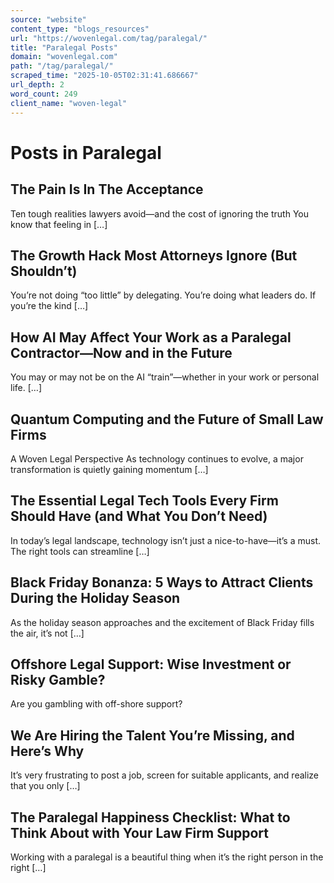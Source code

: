 ```yaml
---
source: "website"
content_type: "blogs_resources"
url: "https://wovenlegal.com/tag/paralegal/"
title: "Paralegal Posts"
domain: "wovenlegal.com"
path: "/tag/paralegal/"
scraped_time: "2025-10-05T02:31:41.686667"
url_depth: 2
word_count: 249
client_name: "woven-legal"
---
```


# Posts in Paralegal

## The Pain Is In The Acceptance

Ten tough realities lawyers avoid—and the cost of ignoring the truth You know that feeling in […]

## The Growth Hack Most Attorneys Ignore (But Shouldn’t)

You’re not doing “too little” by delegating. You’re doing what leaders do. If you’re the kind […]

## How AI May Affect Your Work as a Paralegal Contractor—Now and in the Future

You may or may not be on the AI “train”—whether in your work or personal life. […]

## Quantum Computing and the Future of Small Law Firms

A Woven Legal Perspective As technology continues to evolve, a major transformation is quietly gaining momentum […]

## The Essential Legal Tech Tools Every Firm Should Have (and What You Don’t Need)

In today’s legal landscape, technology isn’t just a nice-to-have—it’s a must. The right tools can streamline […]

## Black Friday Bonanza: 5 Ways to Attract Clients During the Holiday Season

As the holiday season approaches and the excitement of Black Friday fills the air, it’s not […]

## Offshore Legal Support: Wise Investment or Risky Gamble?

Are you gambling with off-shore support?

## We Are Hiring the Talent You’re Missing, and Here’s Why

It’s very frustrating to post a job, screen for suitable applicants, and realize that you only […]

## The Paralegal Happiness Checklist: What to Think About with Your Law Firm Support

Working with a paralegal is a beautiful thing when it’s the right person in the right […]